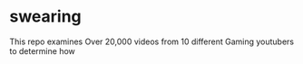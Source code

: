 # swearing
This repo examines Over 20,000 videos from 10 different Gaming youtubers to determine how 
